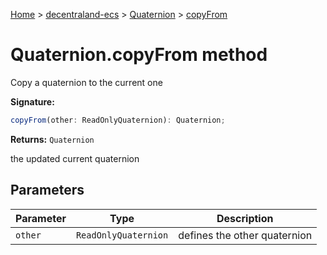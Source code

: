 [Home](./index) &gt; [decentraland-ecs](./decentraland-ecs.md) &gt; [Quaternion](./decentraland-ecs.quaternion.md) &gt; [copyFrom](./decentraland-ecs.quaternion.copyfrom.md)

# Quaternion.copyFrom method

Copy a quaternion to the current one

**Signature:**
```javascript
copyFrom(other: ReadOnlyQuaternion): Quaternion;
```
**Returns:** `Quaternion`

the updated current quaternion

## Parameters

|  Parameter | Type | Description |
|  --- | --- | --- |
|  `other` | `ReadOnlyQuaternion` | defines the other quaternion |

